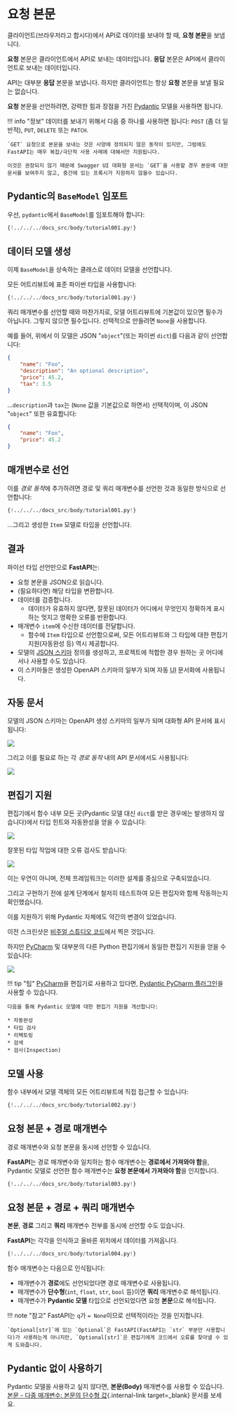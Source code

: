# 요청 본문

클라이언트(브라우저라고 합시다)에서 API로 데이터를 보내야 할 때, **요청 본문**을 보냅니다.

**요청** 본문은 클라이언트에서 API로 보내는 데이터입니다. **응답** 본문은 API에서 클라이언트로 보내는 데이터입니다.

API는 대부분 **응답** 본문을 보냅니다. 하지만 클라이언트는 항상 **요청** 본문을 보낼 필요는 없습니다.

**요청** 본문을 선언하려면, 강력한 힘과 장점을 가진 <a href="https://pydantic-docs.helpmanual.io/" class="external-link" target="_blank">Pydantic</a> 모델을 사용하면 됩니다.

!!! info "정보"
    데이터를 보내기 위해서 다음 중 하나를 사용하면 됩니다: `POST` (좀 더 일반적), `PUT`, `DELETE` 또는 `PATCH`.

    `GET` 요청으로 본문을 보내는 것은 사양에 정의되지 않은 동작이 있지만, 그럼에도 FastAPI는 매우 복잡/극단적 사용 사례에 대해서만 지원됩니다.

    이것은 권장되지 않기 때문에 Swagger UI 대화형 문서는 `GET`을 사용할 경우 본문에 대한 문서를 보여주지 않고, 중간에 있는 프록시가 지원하지 않을수 있습니다.

## Pydantic의 `BaseModel` 임포트

우선, `pydantic`에서 `BaseModel`를 임포트해야 합니다:

```Python hl_lines="4"
{!../../../docs_src/body/tutorial001.py!}
```

## 데이터 모델 생성

이제 `BaseModel`을 상속하는 클래스로 데이터 모델을 선언합니다.

모든 어트리뷰트에 표준 파이썬 타입을 사용합니다:

```Python hl_lines="7-11"
{!../../../docs_src/body/tutorial001.py!}
```

쿼리 매개변수를 선언할 때와 마찬가지로, 모델 어트리뷰트에 기본값이 있으면 필수가 아닙니다. 그렇지 않으면 필수입니다. 선택적으로 만들려면 `None`을 사용합니다.

예를 들어, 위에서 이 모델은 JSON "`object`"(또는 파이썬 `dict`)를 다음과 같이 선언합니다:

```JSON
{
    "name": "Foo",
    "description": "An optional description",
    "price": 45.2,
    "tax": 3.5
}
```

...`description`과 `tax`는 (`None` 값을 기본값으로 하면서) 선택적이며, 이 JSON "`object`" 또한 유효합니다:

```JSON
{
    "name": "Foo",
    "price": 45.2
}
```

## 매개변수로 선언

이를 *경로 동작*에 추가하려면 경로 및 쿼리 매개변수를 선언한 것과 동일한 방식으로 선언합니다:

```Python hl_lines="18"
{!../../../docs_src/body/tutorial001.py!}
```

...그리고 생성한 `Item` 모델로 타입을 선언합니다.

## 결과

파이선 타입 선언만으로 **FastAPI**는:

* 요청 본문을 JSON으로 읽습니다.
* (필요하다면) 해당 타입을 변환합니다.
* 데이터를 검증합니다.
    * 데이터가 유효하지 않다면, 잘못된 데이터가 어디에서 무엇인지 정확하게 표시하는 멋지고 명확한 오류를 반환합니다.
* 매개변수 `item`에 수신한 데이터를 전달합니다.
    * 함수에 `Item` 타입으로 선언함으로써, 모든 어트리뷰트와 그 타입에 대한 편집기 지원(자동완성 등) 역시 제공합니다.
* 모델의 <a href="https://json-schema.org" class="external-link" target="_blank">JSON 스키마</a> 정의를 생성하고, 프로젝트에 적합한 경우 원하는 곳 어디에서나 사용할 수도 있습니다.
* 이 스키마들은 생성한 OpenAPI 스키마의 일부가 되며 자동 <abbr title="유저 인터페이스(User Interface)">UI</abbr> 문서화에 사용됩니다.

## 자동 문서

모델의 JSON 스키마는 OpenAPI 생성 스키마의 일부가 되며 대화형 API 문서에 표시됩니다:

<img src="/img/tutorial/body/image01.png">

그리고 이를 필요로 하는 각 *경로 동작* 내의 API 문서에서도 사용됩니다:

<img src="/img/tutorial/body/image02.png">

## 편집기 지원

편집기에서 함수 내부 모든 곳(Pydantic 모델 대신 `dict`를 받은 경우에는 발생하지 않습니다)에서 타입 힌트와 자동완성을 얻을 수 있습니다:

<img src="/img/tutorial/body/image03.png">

잘못된 타입 작업에 대한 오류 검사도 받습니다:

<img src="/img/tutorial/body/image04.png">

이는 우연이 아니며, 전체 프레임워크는 이러한 설계를 중심으로 구축되었습니다.

그리고 구현하기 전에 설계 단계에서 철저히 테스트하여 모든 편집자와 함께 작동하는지 확인했습니다.

이를 지원하기 위해 Pydantic 자체에도 약간의 변경이 있었습니다.

이전 스크린샷은 <a href="https://code.visualstudio.com" class="external-link" target="_blank">비주얼 스튜디오 코드</a>에서 찍은 것입니다.

하지만 <a href="https://www.jetbrains.com/pycharm/" class="external-link" target="_blank">PyCharm</a> 및 대부분의 다른 Python 편집기에서 동일한 편집기 지원을 얻을 수 있습니다:

<img src="/img/tutorial/body/image05.png">

!!! tip "팁"
    <a href="https://www.jetbrains.com/pycharm/" class="external-link" target="_blank">PyCharm</a>을 편집기로 사용하고 있다면, <a href="https://github.com/koxudaxi/pydantic-pycharm-plugin/" class="external-link" target="_blank">Pydantic PyCharm 플러그인</a>을 사용할 수 있습니다.

    다음을 통해 Pydantic 모델에 대한 편집기 지원을 개선합니다:

    * 자동완성
    * 타입 검사
    * 리팩토링
    * 검색
    * 검사(Inspection)

## 모델 사용

함수 내부에서 모델 객체의 모든 어트리뷰트에 직접 접근할 수 있습니다:

```Python hl_lines="21"
{!../../../docs_src/body/tutorial002.py!}
```

## 요청 본문 + 경로 매개변수

경로 매개변수와 요청 본문을 동시에 선언할 수 있습니다.

**FastAPI**는 경로 매개변수와 일치하는 함수 매개변수는 **경로에서 가져와야 함**을, Pydantic 모델로 선언한 함수 매개변수는 **요청 본문에서 가져와야 함**을 인지합니다.

```Python hl_lines="17-18"
{!../../../docs_src/body/tutorial003.py!}
```

## 요청 본문 + 경로 + 쿼리 매개변수

**본문**, **경로** 그리고 **쿼리** 매개변수 전부를 동시에 선언할 수도 있습니다.

**FastAPI**는 각각을 인식하고 올바른 위치에서 데이터를 가져옵니다.

```Python hl_lines="18"
{!../../../docs_src/body/tutorial004.py!}
```

함수 매개변수는 다음으로 인식됩니다:

* 매개변수가 **경로**에도 선언되었다면 경로 매개변수로 사용됩니다.
* 매개변수가 **단수형**(`int`, `float`, `str`, `bool` 등)이면 **쿼리** 매개변수로 해석됩니다.
* 매개변수가 **Pydantic 모델** 타입으로 선언되었다면 요청 **본문**으로 해석됩니다.

!!! note "참고"
    FastAPI는 `q`가 `= None`이므로 선택적이라는 것을 인지합니다.

    `Optional[str]`에 있는 `Optional`은 FastAPI(FastAPI는 `str` 부분만 사용합니다)가 사용하는게 아니지만, `Optional[str]`은 편집기에게 코드에서 오류를 찾아낼 수 있게 도와줍니다.

## Pydantic 없이 사용하기

Pydantic 모델을 사용하고 싶지 않다면, **본문(Body)** 매개변수를 사용할 수 있습니다. [본문 - 다중 매개변수: 본문의 단수형 값](body-multiple-params.md#singular-values-in-body){.internal-link target=_blank} 문서를 보세요.
